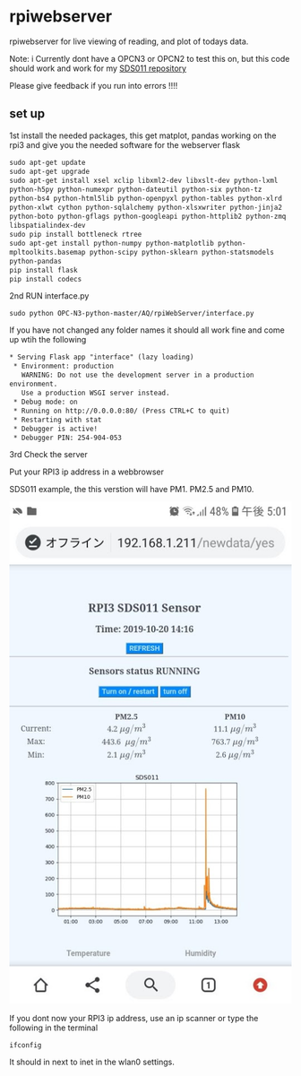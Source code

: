 # rpiwebserver 
rpiwebserver for live viewing of reading, and plot of todays data.

Note: i Currently dont have a OPCN3 or OPCN2 to test this on, but this code should work and work for my [SDS011 repository](https://github.com/JarvisSan22/SDS-011-Python)

Please give feedback if you run into errors !!!!



## set up
1st install the needed packages, this get matplot, pandas working on the rpi3 and give you the needed software for the webserver flask

```
sudo apt-get update
sudo apt-get upgrade
sudo apt-get install xsel xclip libxml2-dev libxslt-dev python-lxml python-h5py python-numexpr python-dateutil python-six python-tz python-bs4 python-html5lib python-openpyxl python-tables python-xlrd python-xlwt cython python-sqlalchemy python-xlsxwriter python-jinja2 python-boto python-gflags python-googleapi python-httplib2 python-zmq libspatialindex-dev
sudo pip install bottleneck rtree
sudo apt-get install python-numpy python-matplotlib python-mpltoolkits.basemap python-scipy python-sklearn python-statsmodels python-pandas
pip install flask
pip install codecs
```

2nd RUN interface.py 

```
sudo python OPC-N3-python-master/AQ/rpiWebServer/interface.py
```
If you have not changed any folder names it should all work fine and come up wtih the following
```
* Serving Flask app "interface" (lazy loading)
 * Environment: production
   WARNING: Do not use the development server in a production environment.
   Use a production WSGI server instead.
 * Debug mode: on
 * Running on http://0.0.0.0:80/ (Press CTRL+C to quit)
 * Restarting with stat
 * Debugger is active!
 * Debugger PIN: 254-904-053
```

3rd Check the server

Put your RPI3 ip address in a webbrowser

SDS011 example, the this verstion will have PM1. PM2.5 and PM10. 

![RpiWeb](https://github.com/JarvisSan22/SDS-011-Python/blob/master/Screenshot_20191020-170102_Chrome.jpg)

If you dont now your RPI3 ip address, use an ip scanner or type the following in the terminal
```
ifconfig
```
It should in next to inet in the wlan0 settings.


